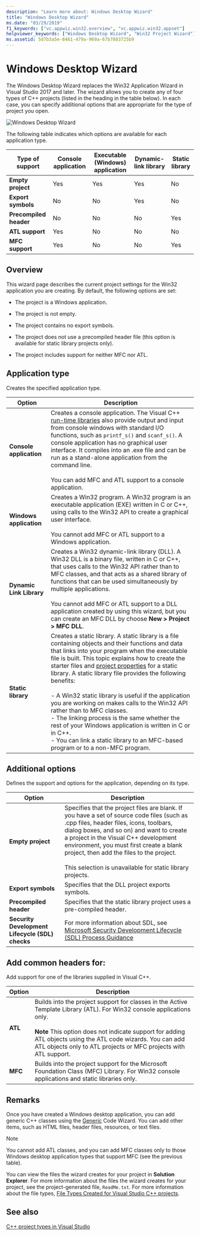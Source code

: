 ```yaml
---
description: "Learn more about: Windows Desktop Wizard"
title: "Windows Desktop Wizard"
ms.date: "03/29/2019"
f1_keywords: ["vc.appwiz.win32.overview", "vc.appwiz.win32.appset"]
helpviewer_keywords: ["Windows Desktop Wizard", "Win32 Project Wizard"]
ms.assetid: 5d7b3a5e-8461-479a-969a-67b7883725b9
---
```

# Windows Desktop Wizard

The Windows Desktop Wizard replaces the Win32 Application Wizard in Visual Studio 2017 and later. The wizard allows you to create any of four types of C++ projects (listed in the heading in the table below). In each case, you can specify additional options that are appropriate for the type of project you open.

   ![Windows Desktop Wizard](media/windows-desktop-wizard.png)

The following table indicates which options are available for each application type.

|Type of support|Console application|Executable (Windows) application|Dynamic-link library|Static library|
|---------------------|-------------------------|----------------------------------------|---------------------------|--------------------|
|**Empty project**|Yes|Yes|Yes|No|
|**Export symbols**|No|No|Yes|No|
|**Precompiled header**|No|No|No|Yes|
|**ATL support**|Yes|No|No|No|
|**MFC support**|Yes|No|No|Yes|

## Overview

This wizard page describes the current project settings for the Win32 application you are creating. By default, the following options are set:

- The project is a Windows application.

- The project is not empty.

- The project contains no export symbols.

- The project does not use a precompiled header file (this option is available for static library projects only).

- The project includes support for neither MFC nor ATL.

## Application type

Creates the specified application type.

|Option|Description|
|------------|-----------------|
|**Console application**|Creates a console application. The Visual C++ [run-time libraries](../c-runtime-library/c-run-time-library-reference.md) also provide output and input from console windows with standard I/O functions, such as `printf_s()` and `scanf_s()`. A console application has no graphical user interface. It compiles into an .exe file and can be run as a stand-alone application from the command line.<br /><br /> You can add MFC and ATL support to a console application.|
|**Windows application**|Creates a Win32 program. A Win32 program is an executable application (EXE) written in C or C++, using calls to the Win32 API to create a graphical user interface.<br /><br /> You cannot add MFC or ATL support to a Windows application.|
|**Dynamic Link Library**|Creates a Win32 dynamic-link library (DLL). A Win32 DLL is a binary file, written in C or C++, that uses calls to the Win32 API rather than to MFC classes, and that acts as a shared library of functions that can be used simultaneously by multiple applications.<br /><br /> You cannot add MFC or ATL support to a DLL application created by using this wizard, but you can create an MFC DLL by choose **New > Project > MFC DLL**.|
|**Static library**|Creates a static library. A static library is a file containing objects and their functions and data that links into your program when the executable file is built. This topic explains how to create the starter files and [project properties](../build/reference/property-pages-visual-cpp.md) for a static library. A static library file provides the following benefits:<br /><br />- A Win32 static library is useful if the application you are working on makes calls to the Win32 API rather than to MFC classes.<br />- The linking process is the same whether the rest of your Windows application is written in C or in C++.<br />- You can link a static library to an MFC-based program or to a non-MFC program.|

## Additional options

Defines the support and options for the application, depending on its type.

|Option|Description|
|------------|-----------------|
|**Empty project**|Specifies that the project files are blank. If you have a set of source code files (such as .cpp files, header files, icons, toolbars, dialog boxes, and so on) and want to create a project in the Visual C++ development environment, you must first create a blank project, then add the files to the project.<br /><br /> This selection is unavailable for static library projects.|
|**Export symbols**|Specifies that the DLL project exports symbols.|
|**Precompiled header**|Specifies that the static library project uses a pre-compiled header.|
|**Security Development Lifecycle (SDL) checks**|For more information about SDL, see [Microsoft Security Development Lifecycle (SDL)  Process Guidance](../build/reference/sdl-enable-additional-security-checks.md)|

## Add common headers for:

Add support for one of the libraries supplied in Visual C++.

|Option|Description|
|------------|-----------------|
|**ATL**|Builds into the project support for classes in the Active Template Library (ATL). For Win32 console applications only.<br /><br /> **Note** This option does not indicate support for adding ATL objects using the ATL code wizards. You can add ATL objects only to ATL projects or MFC projects with ATL support.|
|**MFC**|Builds into the project support for the Microsoft Foundation Class (MFC) Library. For Win32 console applications and static libraries only.|

## Remarks

Once you have created a Windows desktop application, you can add generic C++ classes using the [Generic](../ide/adding-a-generic-cpp-class.md#generic-c-class-wizard) Code Wizard. You can add other items, such as HTML files, header files, resources, or text files.

> [!NOTE]
> You cannot add ATL classes, and you can add MFC classes only to those Windows desktop application types that support MFC (see the previous table).

You can view the files the wizard creates for your project in **Solution Explorer**. For more information about the files the wizard creates for your project, see the project-generated file, `ReadMe.txt`. For more information about the file types, [File Types Created for Visual Studio C++ projects](../build/reference/file-types-created-for-visual-cpp-projects.md).

## See also

[C++ project types in Visual Studio](../build/reference/visual-cpp-project-types.md)
